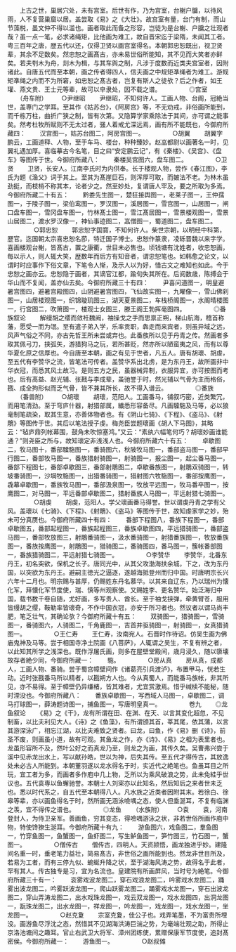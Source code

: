 <!-- { "loadSidebar": true } -->
　　上古之世，巢居穴处，未有宫室。后世有作，乃为宫室，台榭户牖，以待风雨，人不复营巢窟以居。盖尝取《易》之《大壮》。故宫室有量，台门有制，而山节藻棁，虽文仲不得以滥也。画者取此而备之形容，岂徒为是台榭、户牖之壮观者哉？虽一点一笔，必求诸绳矩，比他画为难工，故自晋宋迄于梁隋，未闻其工者。粤三百年之唐，歴五代以还，仅得卫贤以画宫室得名。本朝郭忠恕既出，视卫贤辈，其余不足数矣。然忠恕之画髙古，亦未易世俗所能知，其不见而大笑者亦鲜矣。若夫刳木为舟，剡木为楫，与其车舆之制，凡涉于度数而近类夫宫室者，因附诸此。自唐五代而至本朝，画之传者得四人，信夫画之中规矩凖绳者为难工。游规矩凖绳之内而不为所窘，如忠恕之髙古者，岂复有斯人之徒欤？后之作者，如王瓘、燕文贵、王士元等辈，故可以皁隶处，因不载之谱。
　　
　　◎宫室
　　（舟车附）
　　○尹继昭
　　尹继昭，不知何许人。工画人物、台阁，冠絶当世，盖専门之学耳。至其作《姑苏台》，《阿房宫》等，不无劝戒，非俗画所能到，而千栋万柱，曲折广狭之制，皆有次第。又隐算学家乘除法于其间，亦可谓之能事矣。然考杜牧所赋则不无太过者，骚人着戒尤深远焉，画有所不能既也，今御府所藏四：
　　汉宫图一，姑苏台图二，阿房宫图一。
　　
　　○胡翼
　　胡翼字鹏云，工画道释、人物，至于车马、楼台，种种臻妙。赵嵓都尉以画著名一时，见翼礼遇加厚。喜临摹古今名笔，目之曰“安定鹏云记”，有《秦楼》、《吴宫》、《盘车》等图传于世。今御府所藏八：
　　秦楼吴宫图六，盘车图二。
　　
　　○卫贤
　　卫贤，长安人。江南李氏时为内供奉。长于楼观人物，尝作《春江图》，李氏为题《渔父》词于其上。至其为髙崖巨石，则浑厚可取，而皴法不老。为林木虽劲挺，而枝梢不称其本，论者少之。然至妙处，复谓唐人罕及，要之所取为多焉。今御府所藏二十有五：
　　黔娄先生图一，楚狂接舆图一，老莱子图一，王仲孺图一，于陵子图一，梁伯鸾图一，罗汉图一，溪居图一，雪宫图一，山居图一，闸口盘车图一，雪冈盘车图一，竹林髙士图一，雪江髙居图一，雪景楼观图一，雪景山居图二，渡水罗汉像一，神仙事迹图二，嵓僧图一，蜀道图二，盘车图二。
　　
　　○郭忠恕
　　郭忠恕字国寳，不知何许人。柴世宗朝，以明经中科第，歴官。迄国朝太宗喜忠恕名莭，特迁国子博士。忠恕作篆隶，凌轹晋魏以来字学。喜画楼观台榭，皆髙古，置之康衢，世目未必售也。顷钱塘有沈姓者，收忠恕画，每以示人，则人辄大笑，歴数年而后方有知音者，谓忠恕笔也。如韩愈之论文，以谓时时应事作下俗文章，下笔令人惭，及示人以为好，惜古文之难知也如此。今于忠恕之画亦云。忠恕隐于画者，其谪官江都，踰旬失其所在。后阅数歳，陈搏会于华山而不复闻，盖亦仙去矣。今御府所藏三十有四：
　　尹喜问道图一，明皇避暑宫图四，避暑宫殿图四，山阴避暑宫图四，飞仙故实图一，九曜像一，雪山佛刹图一，山居楼观图一，织锦璇玑图三，湖天夏景图二，车栈桥阁图一，水阁晴楼图一，行宫图二，吹箫图一，楼观士女图三，滕王阁王勃挥毫图四。
　　
　　◎番族叙论
　　解缦胡之缨而敛衽魏阙，袖操戈之手而思禀正朔，梯山航海，稽首称藩，愿受一而为氓。至有遣子弟入学，乐率贡职，犇走而来宾者，则虽异域之远，风声气俗之不同，亦古先哲王所未尝或弃也。此番族所以见于丹青之传。然画者多取其佩弓刀，挟弧矢，游猎狗马之玩，若所甚贬，然亦所以陋蛮夷之风，而有以尊华夏化原之信厚也。今自唐至本朝，画之有见于世者，凡五人。唐有胡瓌、胡虔，至五代有李赞华之流，皆笔法可传者。盖赞华系出北虏，是为东丹王，故所画非中华衣冠，而悉其风土故习。是则五方之民，虽器械异制，衣服异宜，亦可按图而考也。后有髙益、赵光辅、张戡与李成辈，虽驰誉于时，然光辅以气骨为主而格俗，戡、成全拘形似而乏气骨，皆不兼其所长，故不得入谱云。
　　
　　◎番族
　　（番兽附）
　　○胡瓌
　　胡瓌，范阳人。工画番马，铺叙巧密，近类繁冗，而用笔清劲。至于穹庐什器，射猎部属，纎悉形容备尽。凡画驝駞及马等，必以狼毫制笔疏染，取其生意，亦善体物者也。有《阴山七骑》、《下程》、《盗马》、《射鵰》等图传于世。其后以笔法授子虔。梅尧臣尝题瓌画《胡人下马图》，其略云：“毡庐鼎列帐幕围，鼓角未吹惊塞鸿。”又云：“素纨六幅笔何巧？胡瓌妙画谁能通？”则尧臣之所与，故知瓌定非浅浅人也。今御府所藏六十有五：
　　卓歇图二，牧马图十，番部驝駞图一，番骑图六，秋陂牧马图一，番部盗马图一，番部早行图二，番部牧马图一，番族猎射骑图一，射骑图一，报尘图一，起尘番马图一，番部下程图七，番部卓歇图三，番部射鵰图二，卓歇番族图一，射鵰双骑图一，转坡番骑图一，沙堈牧駞图一，出猎番骑图一，猎射图六牧駞图一，番部按鹰图一，毳幕卓歇图一，番族牧马图一，番部汲泉图一，牧放平远图一，牧马番卒图一，按鹰图二，对马图一，平远番部卓歇图二，猎射番族人马图一，平远射猎七骑图一。
　　
　　○胡虔
　　胡虔，范阳人。学父瓌画番马得誉。世以谓虔丹青之学有父风。盖瓌以《七骑》、《下程》、《射鵰》、《盗马》等图传于世，故知虔家学之妙，殆未可分真赝也。今御府所藏四十有四：
　　番部下程图八，番族下程图一，番部卓歇图五，番部起程图一，番族起程图三，番族卓歇图四，平远猎骑图一，番部盗马图一，番部牧放图三，射鵰番骑图一，汲水番骑图一，射猎番族图一，牧放番族图一，番族按鹰图一，射鵰图一，猎骑图二，番骑图四，番马图一，簇帐番部图一，番族猎骑图二，平远射猎七骑图一。
　　
　　○李赞华
　　李赞华，北番东丹王，初名突欲，保机之长子。唐同光中，从其父攻渤海扶余城，下之，改为东丹国，以突欲为东丹王。避嗣主徳光之逼逐，遂越海抵登州而归中国。时唐明宗长兴六年十二月也。明宗赐与甚厚，仍赐姓东丹名慕华。以其来自辽东，乃以瑞州为懐化军，拜懐化军节度使，瑞、慎等州观察使。又赐姓李、更名赞华。始泛海归中国，载书数千卷自随，尤好画，多写贵人、酋长。至于袖戈挟弹，牵黄臂苍，服用皆缦胡之缨，鞍勒率皆瓌奇，不作中国衣冠，亦安于所习者也。然议者以谓马尚丰肥，笔乏壮气，其确论欤？今御府所藏十有五：
　　双骑图一，猎骑图一，雪骑图一，番骑图六，人骑图二，千角鹿图一，吉首并驱骑图一，射骑图一，女真猎骑图一。
　　
　　○王仁寿
　　王仁寿，汝南宛人。石晋时作待诏。仿吴生画为佛庙鬼神及马等。尝于相国寺净土院画《八菩萨》，人辄谓之吴生，不复有辨之者，以此知其所学之浅深也。既作浮屠氏画，则多在屋壁堂殿间，歳月浸久，随以隳壊故存者絶少同，今御府所藏一：
　　駞。
　　
　　○房从真
　　房从真，成都人，工画人物、番骑。尝于蜀宫幛壁间作《诸葛亮引兵渡泸》，布置甲马，恍若生动。近时张戡番马所以精者，以戡朔方人也。今从真蜀人，而能番马族帐，非其所见，亦不易得。至于幛壁仍异缣楮，皆其难者，尤宜赏激焉。惜乎缄椟不能秘，随时湮没也。今御府所藏八：
　　番族卓歇图一，写西域人马图一，卓歇图二，调马打球图一，薛涛题诗图一，捕鱼图一，写唐明皇真一。
　　
　　卷九
　　◎龙鱼叙论
　　《易》之《干》，龙有所谓在田、在渊、在天、以言其变化超忽，不见制畜，以比夫利见大人。《诗》之《鱼藻》，有所谓颁其首，莘其尾，依其蒲，以言其游深泳广，相忘江湖，以比夫难致之贤者。曰龙，曰鱼，作《易》删《诗》，前圣不废，则画虽小道，故有可观。其鱼龙之作，亦《诗》、《易》之相为表里者也。龙虽形容所不及，然叶公好之而真龙乃至，则龙之为画，其传久矣。吴曹弗兴尝于溪中见赤龙出水上，写以献孙皓，世以为神，后失其传。至五代才得传古，其放逸处未必古人所能到。本朝董羽遂以龙水得名于时，实近代之絶笔也。鱼虽耳目之所玩，宜工者为多，而画者多作庖中几上物，乏所以为乘风破浪之势，此未免絓乎世议也。五代袁専以鱼蠏驰誉。本朝士人刘寀亦以此知名，然后知后之来者世未乏也。悉以时代系之，自五代至本朝得八人。凡水族之近类者因附其末。若徐白、徐皋等辈，亦以画鱼得名于时，然所画无涵泳噞喁之态，使人但埀涎耳，不复有临渊之羡，宜不得传之谱也。
　　
　　◎龙鱼
　　（水族附）
　　○袁
　　袁，河南登封人，为侍卫亲军。善画鱼，穷其变态，得噞喁游泳之状，非若世俗所画作庖中物，特使馋獠生涎耳。今御府所藏十有九：
　　游鱼图六，戏鱼图二，羣鱼图一，竹穿鱼图一，鱼蟹图一，鱼虾图二，写生鲈鱼图一，笋竹图三，竹石图一，蟹图一。
　　
　　○僧传古
　　僧传古，四明人。天资颕悟，画龙独进乎妙。建隆间名重一时，垂老笔力益壮，简易髙古，非世俗之画所能到也。然龙非世目所及，若易为工者，而有三停九似、蜿蜒升降之状，至于湖海风涛之势，故得名于此者，罕有其人。传古独专是习，宜为名流也。皇建院有所画屏风，当时号为絶笔。今御府所藏三十有一：
　　衮雾戏波龙图二，穿石戏浪龙图二，吟雾戏水龙图二，踊雾出波龙图二，吟雾跃波龙图一，爬山跃雾龙图二，踊雾戏水龙图一，穿石出波龙图二，穿山弄涛龙图二，出水戏珠龙图一，戏云双龙图一，戏水龙图四，出洞龙图一，翫珠龙图二，出水龙图一，祥龙图一，吟龙图一，戏龙图一，戏水龙图一，坐龙图一。
　　
　　○赵克夐
　　宗室克夐，佳公子也。戏弄笔墨，不为富贵所埋没。画游鱼尽浮沈之态，然惜其不见湖海洪涛巨湍之势，为毫端壮观之助，所得止京洛池塘间之趣耳。官止右武卫大将军、漳州团练使，累赠保康军节度使，追封髙密侯。今御府所藏一：
　　游鱼图一。
　　
　　○赵叔傩
